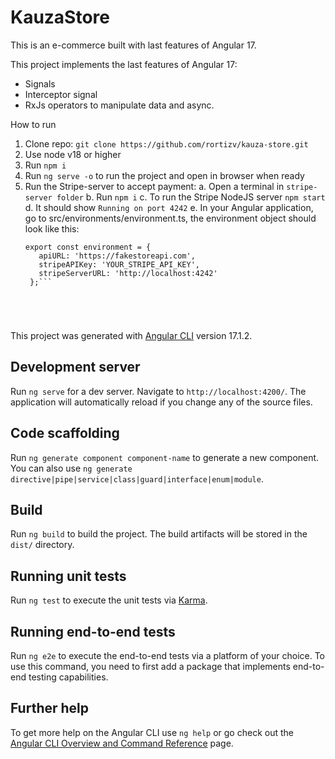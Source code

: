 # KauzaStore

This is an e-commerce built with last features of Angular 17.

This project implements the last features of Angular 17:
- Signals
- Interceptor signal
- RxJs operators to manipulate data and async.

How to run
1. Clone repo: ```git clone https://github.com/rortizv/kauza-store.git```
2. Use node v18 or higher
3. Run ```npm i```
4. Run ```ng serve -o``` to run the project and open in browser when ready
5. Run the Stripe-server to accept payment:
   a. Open a terminal in ```stripe-server folder```
   b. Run ```npm i```
   c. To run the Stripe NodeJS server ```npm start```
   d. It should show ```Running on port 4242```
   e. In your Angular application, go to src/environments/environment.ts, the environment object should look like this:
     ```
     export const environment = {
        apiURL: 'https://fakestoreapi.com',
        stripeAPIKey: 'YOUR_STRIPE_API_KEY',
        stripeServerURL: 'http://localhost:4242'
      };```





This project was generated with [Angular CLI](https://github.com/angular/angular-cli) version 17.1.2.

## Development server

Run `ng serve` for a dev server. Navigate to `http://localhost:4200/`. The application will automatically reload if you change any of the source files.

## Code scaffolding

Run `ng generate component component-name` to generate a new component. You can also use `ng generate directive|pipe|service|class|guard|interface|enum|module`.

## Build

Run `ng build` to build the project. The build artifacts will be stored in the `dist/` directory.

## Running unit tests

Run `ng test` to execute the unit tests via [Karma](https://karma-runner.github.io).

## Running end-to-end tests

Run `ng e2e` to execute the end-to-end tests via a platform of your choice. To use this command, you need to first add a package that implements end-to-end testing capabilities.

## Further help

To get more help on the Angular CLI use `ng help` or go check out the [Angular CLI Overview and Command Reference](https://angular.io/cli) page.
